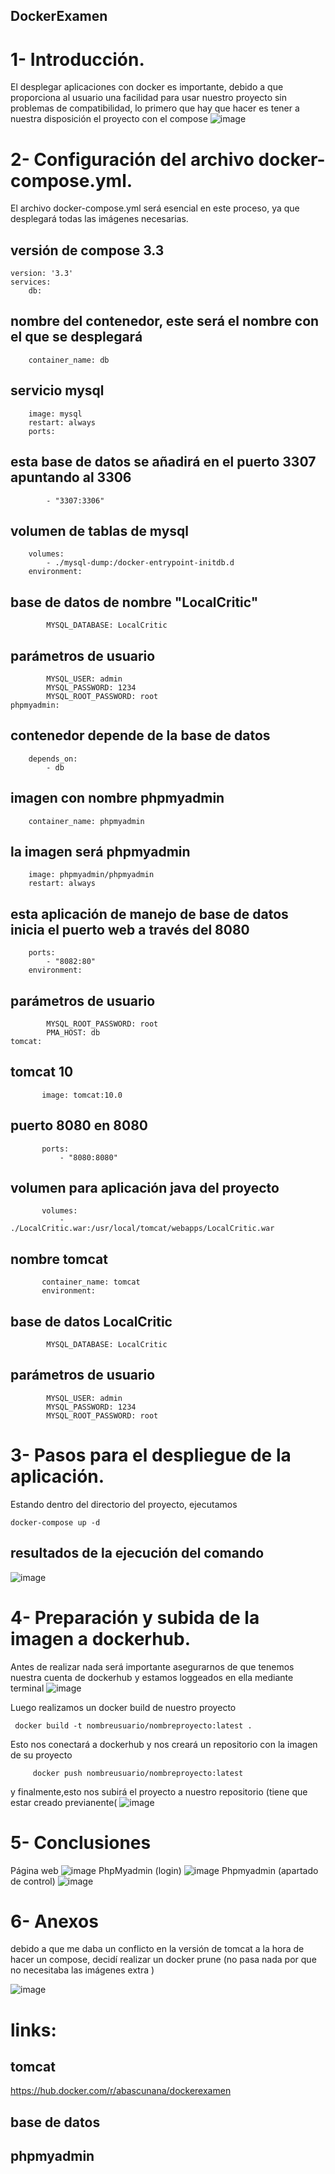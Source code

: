 ## DockerExamen


# 1- Introducción.
El desplegar aplicaciones con docker es importante, debido a que proporciona al usuario una facilidad para usar nuestro proyecto sin problemas de compatibilidad, lo primero que hay que hacer es tener a nuestra disposición el proyecto con el compose
![image](image1.png)


# 2- Configuración del archivo docker-compose.yml.
El archivo docker-compose.yml será esencial en este proceso, ya que desplegará todas las imágenes necesarias.

## versión de compose 3.3
    version: '3.3'
    services:
        db:
## nombre del contenedor, este será el nombre con el que se desplegará
        container_name: db
## servicio mysql
        image: mysql
        restart: always
        ports:
## esta base de datos se añadirá en el puerto 3307 apuntando al 3306
            - "3307:3306"
## volumen de tablas de mysql
        volumes:
            - ./mysql-dump:/docker-entrypoint-initdb.d
        environment:

## base de datos de nombre "LocalCritic"
            MYSQL_DATABASE: LocalCritic
## parámetros de usuario
            MYSQL_USER: admin
            MYSQL_PASSWORD: 1234
            MYSQL_ROOT_PASSWORD: root
    phpmyadmin:
## contenedor depende de la base de datos
        depends_on: 
            - db
## imagen con nombre phpmyadmin
        container_name: phpmyadmin
## la imagen será phpmyadmin
        image: phpmyadmin/phpmyadmin
        restart: always
## esta aplicación de manejo de base de datos inicia el puerto web a través del 8080
        ports:
            - "8082:80"
        environment:
## parámetros de usuario
            MYSQL_ROOT_PASSWORD: root 
            PMA_HOST: db
    tomcat:
## tomcat 10
           image: tomcat:10.0
## puerto 8080 en 8080
           ports:
               - "8080:8080"
## volumen para aplicación java del proyecto
           volumes:
               - ./LocalCritic.war:/usr/local/tomcat/webapps/LocalCritic.war
## nombre tomcat
           container_name: tomcat
           environment:
## base de datos LocalCritic
            MYSQL_DATABASE: LocalCritic
## parámetros de usuario
            MYSQL_USER: admin
            MYSQL_PASSWORD: 1234
            MYSQL_ROOT_PASSWORD: root


# 3- Pasos para el despliegue de la aplicación.
Estando dentro del directorio del proyecto, ejecutamos 

    docker-compose up -d
## resultados de la ejecución del comando
![image](image7.png)
# 4- Preparación y subida de la imagen a dockerhub.
Antes de realizar nada será importante asegurarnos de que tenemos nuestra cuenta de dockerhub y estamos loggeados en ella mediante terminal
![image](image8.png)

Luego realizamos un docker build de nuestro proyecto

     docker build -t nombreusuario/nombreproyecto:latest .
Esto nos conectará a dockerhub y nos creará un repositorio con la imagen de su proyecto 
    
         docker push nombreusuario/nombreproyecto:latest     
y finalmente,esto nos subirá el proyecto a nuestro repositorio (tiene que estar creado previanente(
![image](image9.png)


# 5- Conclusiones
Página web
![image](image4.png)
PhpMyadmin (login)
![image](image5.png)
Phpmyadmin (apartado de control)
![image](image6.png)

# 6- Anexos
debido a que me daba un conflicto en la versión de tomcat a la hora de hacer un compose, decidí realizar un docker prune (no pasa nada por que no necesitaba las imágenes extra )

![image](image3.png)

# links:
## tomcat
https://hub.docker.com/r/abascunana/dockerexamen
## base de datos

## phpmyadmin


